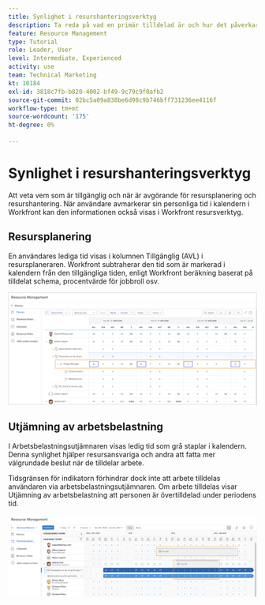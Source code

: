 ```yaml
---
title: Synlighet i resurshanteringsverktyg
description: Ta reda på vad en primär tilldelad är och hur det påverkar hanteringen av dina resurser.
feature: Resource Management
type: Tutorial
role: Leader, User
level: Intermediate, Experienced
activity: use
team: Technical Marketing
kt: 10184
exl-id: 3818c7fb-b820-4002-bf49-9c79c9f0afb2
source-git-commit: 02bc5a09a838be6d98c9b746bff731236ee4116f
workflow-type: tm+mt
source-wordcount: '175'
ht-degree: 0%

---
```


# Synlighet i resurshanteringsverktyg

Att veta vem som är tillgänglig och när är avgörande för resursplanering och resurshantering. När användare avmarkerar sin personliga tid i kalendern i Workfront kan den informationen också visas i Workfront resursverktyg.

## Resursplanering

En användares lediga tid visas i kolumnen Tillgänglig (AVL) i resursplaneraren. Workfront subtraherar den tid som är markerad i kalendern från den tillgängliga tiden, enligt Workfront beräkning baserat på tilldelat schema, procentvärde för jobbroll osv.

![Ledig tid i tillgänglig kolumn](assets/vis_01.png)

## Utjämning av arbetsbelastning

I Arbetsbelastningsutjämnaren visas ledig tid som grå staplar i kalendern. Denna synlighet hjälper resursansvariga och andra att fatta mer välgrundade beslut när de tilldelar arbete.

Tidsgränsen för indikatorn förhindrar dock inte att arbete tilldelas användaren via arbetsbelastningsutjämnaren. Om arbete tilldelas visar Utjämning av arbetsbelastning att personen är övertilldelad under periodens tid.

![Tid för grått fält](assets/vis_02.png)

